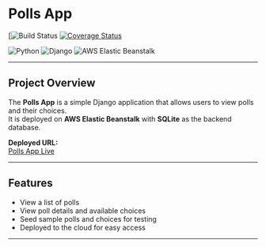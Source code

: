 # Polls App

[![Build Status](https://app.travis-ci.com/meghapatil/SoftwareEngineering_Assignment1.svg?token=femJf7L7wQgHi3cCjt9R&branch=main)
[![Coverage Status](https://coveralls.io/repos/github/<your_username>/<your_repo>/badge.svg?branch=main)](https://coveralls.io/github/<your_username>/<your_repo>?branch=main)


![Python](https://img.shields.io/badge/python-3.11-blue)
![Django](https://img.shields.io/badge/django-5.2.7-green)
![AWS Elastic Beanstalk](https://img.shields.io/badge/AWS-Elastic%20Beanstalk-orange)

---

## Project Overview
The **Polls App** is a simple Django application that allows users to view polls and their choices.  
It is deployed on **AWS Elastic Beanstalk** with **SQLite** as the backend database.

**Deployed URL:**  
[Polls App Live](http://polls-se-env.eba-2vxmtbk5.us-west-2.elasticbeanstalk.com/polls/)

---

## Features
- View a list of polls  
- View poll details and available choices  
- Seed sample polls and choices for testing  
- Deployed to the cloud for easy access  

---